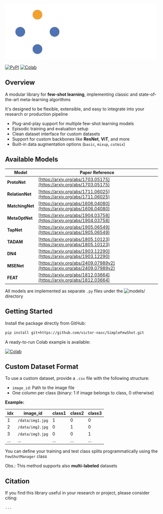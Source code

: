 
![ing](assets/logo.png)

[![PyPI](https://img.shields.io/pypi/v/simplefsl?label=simplefsl&logo=python&style=for-the-badge)](https://pypi.org/project/simplefsl)
[![Colab](https://img.shields.io/badge/Open%20In-Colab-FFD43B?logo=googlecolab&logoColor=black&style=for-the-badge)](https://colab.research.google.com/drive/11m4Dbvgpnm4HVaGsuaXE-mjwuaPY30Ik?usp=sharing)


## Overview

A modular library for **few-shot learning**, implementing classic and state-of-the-art meta-learning algorithms

It's designed to be flexible, extensible, and easy to integrate into your research or production pipeline

- Plug-and-play support for multiple few-shot learning models
- Episodic training and evaluation setup
- Clean dataset interface for custom datasets
- Support for custom backbones like **ResNet**, **ViT**, and more
- Built-in data augmentation options (`basic`, `mixup`, `cutmix`)

## Available Models

| Model           | Paper Reference |
|-----------------|-----------------|
| **ProtoNet**    | [https://arxiv.org/abs/1703.05175](https://arxiv.org/abs/1703.05175) |
| **RelationNet** | [https://arxiv.org/abs/1711.06025](https://arxiv.org/abs/1711.06025) |
| **MatchingNet** | [https://arxiv.org/abs/1606.04080](https://arxiv.org/abs/1606.04080) |
| **MetaOptNet**  | [https://arxiv.org/abs/1904.03758](https://arxiv.org/abs/1904.03758) |
| **TapNet**      | [https://arxiv.org/abs/1905.06549](https://arxiv.org/abs/1905.06549) |
| **TADAM**       | [https://arxiv.org/abs/1805.10123](https://arxiv.org/abs/1805.10123) |
| **DN4**         | [https://arxiv.org/abs/1903.12290](https://arxiv.org/abs/1903.12290) |
| **MSENet**      | [https://arxiv.org/abs/2409.07989v2](https://arxiv.org/abs/2409.07989v2) |
| **FEAT**        | [https://arxiv.org/abs/1812.03664](https://arxiv.org/abs/1812.03664) |

All models are implemented as separate `.py` files under the ![models/](/simplefsl/models) directory

## Getting Started

Install the package directly from GitHub:

```bash
pip install git+https://github.com/victor-nasc/SimpleFewShot.git
```

A ready-to-run Colab example is available:

[![Colab](https://img.shields.io/badge/Open%20In-Colab-FFD43B?logo=googlecolab&logoColor=black&style=for-the-badge)](https://colab.research.google.com/drive/11m4Dbvgpnm4HVaGsuaXE-mjwuaPY30Ik?usp=sharing)

## Custom Dataset Format

To use a custom dataset, provide a `.csv` file with the following structure:

- `image_id`: Path to the image file
- One column per class (binary: 1 if image belongs to class, 0 otherwise)

**Example:**

| idx | image_id         | class1 | class2 | class3 |
|-----|------------------|--------|--------|--------|
| 1   | `/data/img1.jpg` | 1      | 0      | 0      | 
| 2   | `/data/img2.jpg` | 0      | 1      | 0      | 
| 3   | `/data/img3.jpg` | 0      | 0      | 1      |
| ... | ...              | ...    | ...    | ...    | 

You can define your training and test class splits programmatically using the `FewShotManager` class

Obs.: This method supports also **multi-labeled** datasets

## Citation

If you find this library useful in your research or project, please consider citing:
```
...
```
